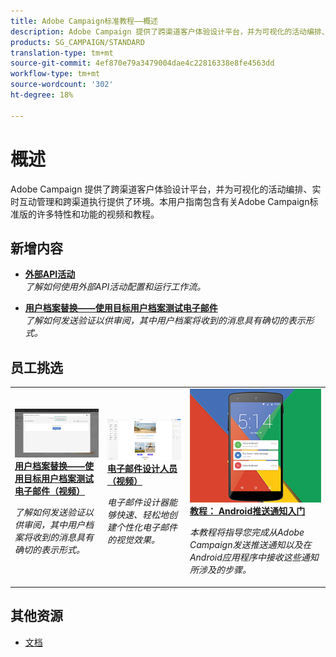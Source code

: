 ```yaml
---
title: Adobe Campaign标准教程——概述
description: Adobe Campaign 提供了跨渠道客户体验设计平台，并为可视化的活动编排、实时互动管理和跨渠道执行提供了环境。本用户指南包含有关Adobe Campaign标准版的许多特性和功能的视频和教程。
products: SG_CAMPAIGN/STANDARD
translation-type: tm+mt
source-git-commit: 4ef870e79a3479004dae4c22816338e8fe4563dd
workflow-type: tm+mt
source-wordcount: '302'
ht-degree: 18%

---
```



# 概述

Adobe Campaign 提供了跨渠道客户体验设计平台，并为可视化的活动编排、实时互动管理和跨渠道执行提供了环境。本用户指南包含有关Adobe Campaign标准版的许多特性和功能的视频和教程。

## 新增内容

* **[外部API活动](/help/managing-processes-and-data/data-management-activities/external-api-activity.md)**   <br>
   *了解如何使用外部API活动配置和运行工作流。*

* **[用户档案替换——使用目标用户档案测试电子邮件](/help/communication-channels/email/profile-substitution.md)**   <br>
   *了解如何发送验证以供审阅，其中用户档案将收到的消息具有确切的表示形式。*


## 员工挑选

<table>
<tr>
  <td>
    <a href="./communication-channels/email/profile-substitution.md"> 
      <img alt="用户档案替换——使用目标用户档案测试电子邮件（视频）" src="./assets/substitution_tab.png"/>
    </a>
    <div>
      <a href="./communication-channels/email/profile-substitution.md">
    <strong>用户档案替换——使用目标用户档案测试电子邮件（视频）</strong>
    </a>
    </div>
    <p>
    <em>了解如何发送验证以供审阅，其中用户档案将收到的消息具有确切的表示形式。</em>
    <p>
  </td>
   <td>
    <a href="./designing-content/email-designer/email-designer-overview.md">
      <img alt="电子邮件设计人员（视频）" src="./assets/email_designer_tutorial.png" />
    </a>
    <div>
      <a href="./designing-content/email-designer/email-designer-overview.md">
    <strong>电子邮件设计人员（视频）</strong>
    </a>
    </div>
    <p>
    <em>电子邮件设计器能够快速、轻松地创建个性化电子邮件的视觉效果。</em>
    <p>
  </td>
  <td>
    <a href="https://docs.adobe.com/content/help/en/campaign-standard-learn/getting-started-with-push-notifications-android/introduction.html">
      <img alt="教程： Android推送通知入门" src="./assets/push-for-android.png" />
    </a>
    <div>
      <a href="https://docs.adobe.com/content/help/en/campaign-standard-learn/getting-started-with-push-notifications-android/introduction.html">
    <strong>教程： Android推送通知入门</strong>
    </a>
    </div>
    <p>
    <em>本教程将指导您完成从Adobe Campaign发送推送通知以及在Android应用程序中接收这些通知所涉及的步骤。 </em>
    <p>
  </td>
</tr>
</table>

## 其他资源

* [文档](https://docs.adobe.com/content/help/en/campaign-standard/using/campaign-standard-home.html)
